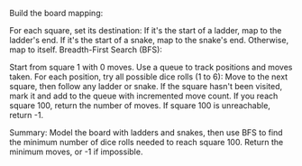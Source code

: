 Build the board mapping:

For each square, set its destination:
If it's the start of a ladder, map to the ladder's end.
If it's the start of a snake, map to the snake's end.
Otherwise, map to itself.
Breadth-First Search (BFS):

Start from square 1 with 0 moves.
Use a queue to track positions and moves taken.
For each position, try all possible dice rolls (1 to 6):
Move to the next square, then follow any ladder or snake.
If the square hasn't been visited, mark it and add to the queue with incremented move count.
If you reach square 100, return the number of moves.
If square 100 is unreachable, return -1.

Summary:
Model the board with ladders and snakes, then use BFS to find the minimum number of dice rolls needed to reach square 100.
Return the minimum moves, or -1 if impossible.